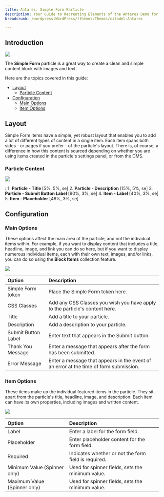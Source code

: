 ```yaml
---
title: Antares: Simple Form Particle
description: Your Guide to Recreating Elements of the Antares Demo for WordPress
breadcrumb: /wordpress:WordPress/!themes:Themes/citadel:Antares

---
```


## Introduction

![](assets/particle_simpleform1.jpeg)

The **Simple Form** particle is a great way to create a clean and simple content block with images and text. 

Here are the topics covered in this guide:

* [Layout](#layout)
    - [Particle Content](#particle-content)
* [Configuration](#configuration)
    - [Main Options](#main-options)
    - [Item Options](#item-options)

## Layout

Simple Form items have a simple, yet robust layout that enables you to add a lot of different types of content in a single item. Each item spans both sides - or pages if you prefer - of the particle's layout. There is, of course, a difference in how this content is sourced depending on whether you are using items created in the particle's settings panel, or from the CMS.

### Particle Content

![](assets/particle_simpleform1.jpeg)

:   1. **Particle - Title** [5%, 5%, se]
    2. **Particle - Description** [15%, 5%, se]
    3. **Particle - Submit Button Label** [90%, 3%, se]
    4. **Item - Label** [40%, 3%, se]
    5. **Item - Placeholder** [48%, 3%, se]

## Configuration

### Main Options 

These options affect the main area of the particle, and not the individual items within. For example, if you want to display content that includes a title, headline, image, and link you can do so here, but if you want to display numerous individual items, each with their own text, images, and/or links, you can do so using the **Block Items** collection feature.

![](assets/particle_simpleform2.jpeg)

| Option              | Description                                                                           |
| :-----              | :-----                                                                                |
| Simple Form token   | Place the Simple Form token here.                                                     |
| CSS Classes         | Add any CSS Classes you wish you have apply to the particle's content here.           |
| Title               | Add a title to your particle.                                                         |
| Description         | Add a description to your particle.                                                   |
| Submit Button Label | Enter text that appears in the Submit button.                                         |
| Thank You Message   | Enter a message that appears after the form has been submitted.                       |
| Error Message       | Enter a message that appears in the event of an error at the time of form submission. |

### Item Options

These items make up the individual featured items in the particle. They sit apart from the particle's title, headline, image, and description. Each item can have its own properties, including images and written content.

![](assets/particle_simpleform3.jpeg)

| Option                       | Description                                          |
| :-----                       | :-----                                               |
| Label                        | Enter a label for the form field.                    |
| Placeholder                  | Enter placeholder content for the form field.        |
| Required                     | Indicates whether or not the form field is required. |
| Minimum Value (Spinner only) | Used for spinner fields, sets the minimum value.     |
| Maximum Value (Spinner only) | Used for spinner fields, sets the minimum value.     |


